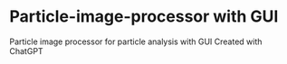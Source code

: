 # Particle-image-processor with GUI
Particle image processor for particle analysis with GUI
Created with ChatGPT
